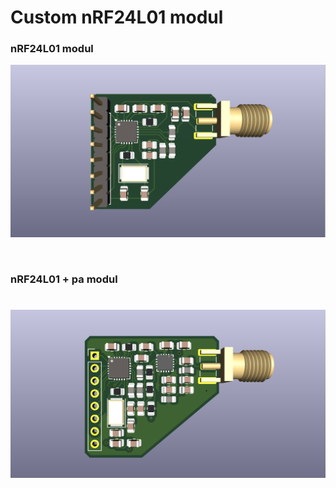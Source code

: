 # Custom nRF24L01 modul

### nRF24L01 modul
![alt text](/nRF24.png)

<br>

### nRF24L01 + pa modul
# 
![alt text](/nRF24+.png)
